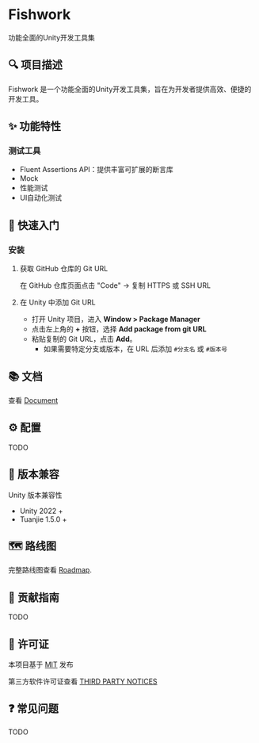 # Fishwork

功能全面的Unity开发工具集

## 🔍 项目描述

Fishwork 是一个功能全面的Unity开发工具集，旨在为开发者提供高效、便捷的开发工具。

## ✨ 功能特性

### 测试工具

* Fluent Assertions API：提供丰富可扩展的断言库
* Mock
* 性能测试
* UI自动化测试

## 🚀 快速入门

### 安装

1. 获取 GitHub 仓库的 Git URL

   在 GitHub 仓库页面点击 "Code" → 复制 HTTPS 或 SSH URL

2. 在 Unity 中添加 Git URL
   * 打开 Unity 项目，进入 **Window > Package Manager**
   * 点击左上角的 **+** 按钮，选择 **Add package from git URL**
   * 粘贴复制的 Git URL，点击 **Add**。
     * 如果需要特定分支或版本，在 URL 后添加 `#分支名` 或 `#版本号`

## 📚 文档

查看 [Document]()

## ⚙️ 配置

TODO

## 🔧 版本兼容

Unity 版本兼容性

- Unity 2022 +
- Tuanjie 1.5.0 +

## 🗺️ 路线图

完整路线图查看 [Roadmap](https://github.com/CodeNofish/cool.nofish.fishwork/blob/main/DevDocument~/Roadmap.md). 

## 🤝 贡献指南

TODO

## 📜 许可证

本项目基于 [MIT](https://github.com/CodeNofish/cool.nofish.fishwork/blob/main/LICENSE) 发布

第三方软件许可证查看 [THIRD PARTY NOTICES](https://github.com/CodeNofish/cool.nofish.fishwork/blob/main/THIRD%20PARTY%20NOTICES.md)

## ❓ 常见问题

TODO